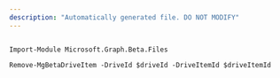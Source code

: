 ```yaml
---
description: "Automatically generated file. DO NOT MODIFY"
---
```


```powershellv2

Import-Module Microsoft.Graph.Beta.Files

Remove-MgBetaDriveItem -DriveId $driveId -DriveItemId $driveItemId

```